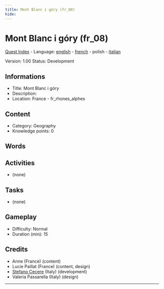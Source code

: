 ```yaml
---
title: Mont Blanc i góry (fr_08)
hide:
---
```


# Mont Blanc i góry (fr_08)
[Quest Index](./index.pl.md) - Language: [english](./fr_08.md) - [french](./fr_08.fr.md) - polish - [italian](./fr_08.it.md)

Version: 1.00
Status: Development

## Informations

- Title: Mont Blanc i góry
- Description: 
- Location: France - fr_rhones_alphes
## Content
- Category: Geography
- Knowledge points: 0
## Words
## Activities
- (none)

## Tasks
- (none)
## Gameplay
- Difficulty: Normal
- Duration (min): 15
## Credits
- Anne (France) (content)
- Lucie Paillat (France) (content, design)
- [Stefano Cecere](https://stefanocecere.com) (Italy) (development)
- Valeria Passarella (Italy) (design)

---

